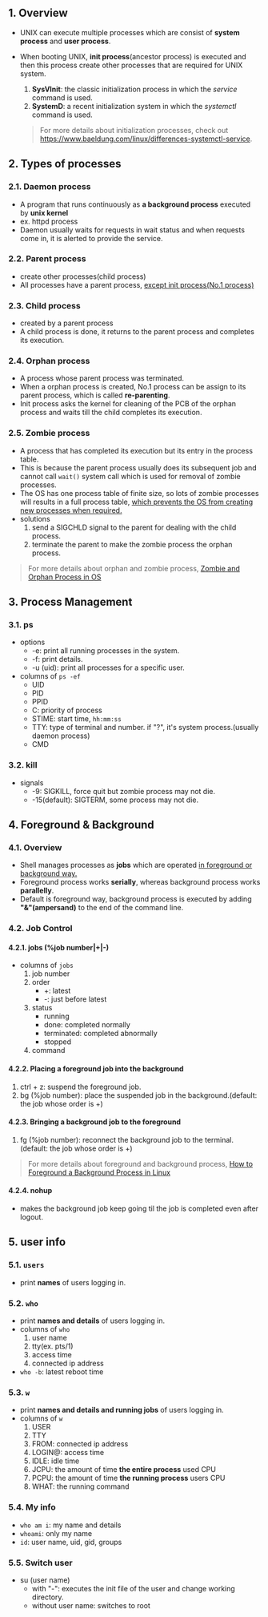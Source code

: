## 1. Overview
- UNIX can execute multiple processes which are consist of **system process** and **user process**.
- When booting UNIX, **init process**(ancestor process) is executed and then this process create other processes that are required for UNIX system.
	1. **SysVInit**: the classic initialization process in which the *service* command is used.
	2. **SystemD**: a recent initialization system in which the *systemctl* command is used.
	
	> For more details about initialization processes, check out https://www.baeldung.com/linux/differences-systemctl-service.

## 2. Types of processes

### 2.1. Daemon process
- A program that runs continuously as **a background process** executed by **unix kernel**
- ex. httpd process
- Daemon usually waits for requests in wait status and when requests come in, it is alerted to provide the service.

### 2.2. Parent process
- create other processes(child process)
- All processes have a parent process, <u>except init process(No.1 process)</u>

### 2.3. Child process
- created by a parent process
- A child process is done, it returns to the parent process and completes its execution.

### 2.4. Orphan process
- A process whose parent process was terminated.
- When a orphan process is created, No.1 process can be assign to its parent process, which is called **re-parenting**.
- Init process asks the kernel for cleaning of the PCB of the orphan process and waits till the child completes its execution.

### 2.5. Zombie process
- A process that has completed its execution but its entry in the process table.
- This is because the parent process usually does its subsequent job and cannot call `wait()` system call which is used for removal of zombie processes.
- The OS has one process table of finite size, so lots of zombie processes will results in a full process table, <u>which prevents the OS from creating new processes when required.</u>
- solutions
	1. send a SIGCHLD signal to the parent for dealing with the child process.
	2. terminate the parent to make the zombie process the orphan process.
	
> For more details about orphan and zombie process, [Zombie and Orphan Process in OS](https://www.scaler.com/topics/operating-system/zombie-and-orphan-process-in-os)

## 3. Process Management

### 3.1. ps
- options
	- -e: print all running processes in the system.
	- -f: print details.
	- -u (uid): print all processes for a specific user.
- columns of `ps -ef`
	- UID
	- PID
	- PPID
	- C: priority of process
	- STIME: start time, `hh:mm:ss`
	- TTY: type of terminal and number. if "?", it's system process.(usually daemon process)
	- CMD

### 3.2. kill
- signals
	- -9: SIGKILL, force quit but zombie process may not die.
	- -15(default): SIGTERM, some process may not die. 

## 4. Foreground & Background

### 4.1. Overview
- Shell manages processes as **jobs** which are operated <u>in foreground or background way.</u>
- Foreground process works **serially**, whereas background process works **parallelly**.
- Default is foreground way, background process is executed by adding **"&"(ampersand)** to the end of the command line.

### 4.2. Job Control
#### 4.2.1. jobs (%job number|+|-)
- columns of `jobs`
	1. job number
	2. order
		- +: latest
		- -: just before latest
	3. status
		- running
		- done: completed normally
		- terminated: completed abnormally
		- stopped
	4. command
#### 4.2.2. Placing a foreground job into the background
1. ctrl + z: suspend the foreground job.
2. bg (%job number): place the suspended job in the background.(default: the job whose order is +)
#### 4.2.3. Bringing a background job to the foreground
1. fg (%job number): reconnect the background job to the terminal.(default: the job whose order is +)

> For more details about foreground and background process, [How to Foreground a Background Process in Linux](https://www.baeldung.com/linux/foreground-background-process)

#### 4.2.4. nohup
- makes the background job keep going til the job is completed even after logout.

## 5. user info

### 5.1. `users`
- print **names** of users logging in.

### 5.2. `who`
- print **names and details** of users  logging in.
- columns of `who`
	1. user name
	2. tty(ex. pts/1)
	3. access time
	4. connected ip address
- `who -b`: latest reboot time

### 5.3. `w`
- print **names and details and running jobs** of users logging in.
- columns of `w`
	1. USER
	2. TTY
	3. FROM: connected ip address
	4. LOGIN@: access time
	5. IDLE: idle time
	6. JCPU: the amount of time **the entire process** used CPU
	7. PCPU: the amount of time **the running process** users CPU
	8. WHAT: the running command

### 5.4. My info
- `who am i`: my name and details
- `whoami`: only my name
- `id`: user name, uid, gid, groups

### 5.5. Switch user
- su (user name)
	- with "-": executes the init file of the user and change working directory.
	- without user name: switches to root
